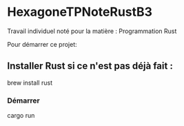 # HexagoneTPNoteRustB3
Travail individuel noté pour la matière : Programmation Rust

Pour démarrer ce projet: 

## Installer Rust si ce n'est pas déjà fait : 

brew install rust 

### Démarrer
cargo run